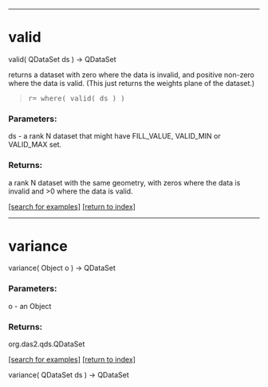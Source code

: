 ***
<a name="valid"></a>
# valid
valid( QDataSet ds ) &rarr; QDataSet

returns a dataset with zero where the data is invalid, and positive 
 non-zero where the data is valid.  (This just returns the weights
 plane of the dataset.)
<blockquote><pre>
r= where( valid( ds ) )
</pre></blockquote>

### Parameters:
ds - a rank N dataset that might have FILL_VALUE, VALID_MIN or VALID_MAX
   set.

### Returns:
a rank N dataset with the same geometry, with zeros where the data
   is invalid and &gt;0 where the data is valid.

<a href="https://github.com/autoplot/dev/search?q=valid&unscoped_q=valid">[search for examples]</a>
<a href="https://github.com/autoplot/documentation/blob/master/javadoc/index-all.md">[return to index]</a>

***
<a name="variance"></a>
# variance
variance( Object o ) &rarr; QDataSet



### Parameters:
o - an Object

### Returns:
org.das2.qds.QDataSet


<a href="https://github.com/autoplot/dev/search?q=variance&unscoped_q=variance">[search for examples]</a>
<a href="https://github.com/autoplot/documentation/blob/master/javadoc/index-all.md">[return to index]</a>

variance( QDataSet ds ) &rarr; QDataSet<br>
